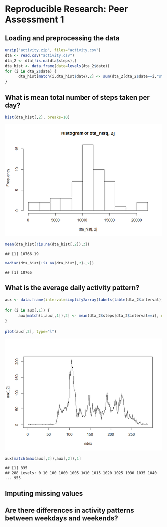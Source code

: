 # Reproducible Research: Peer Assessment 1


## Loading and preprocessing the data

```r
unzip("activity.zip", files="activity.csv")
dta <- read.csv("activity.csv")
dta_2 <- dta[!is.na(dta$steps),] 
dta_hist <- data.frame(date=levels(dta_2$date))
for (i in dta_2$date) {
      dta_hist[match(i,dta_hist$date),2] <- sum(dta_2[dta_2$date==i,"steps"])
}
```


## What is mean total number of steps taken per day?

```r
hist(dta_hist[,2], breaks=10)
```

![](PA1_template_files/figure-html/mean_and_total-1.png) 

```r
mean(dta_hist[!is.na(dta_hist[,2]),2])
```

```
## [1] 10766.19
```

```r
median(dta_hist[!is.na(dta_hist[,2]),2])
```

```
## [1] 10765
```


## What is the average daily activity pattern?

```r
aux <- data.frame(interval=simplify2array(labels(table(dta_2$interval))))

for (i in aux[,1]) {
      aux[match(i,aux[,1]),2] <- mean(dta_2$steps[dta_2$interval==i], na.rm=TRUE)
}

plot(aux[,2], type="l")
```

![](PA1_template_files/figure-html/avg_daily-1.png) 

```r
aux[match(max(aux[,2]),aux[,2]),1]
```

```
## [1] 835
## 288 Levels: 0 10 100 1000 1005 1010 1015 1020 1025 1030 1035 1040 ... 955
```


## Imputing missing values



## Are there differences in activity patterns between weekdays and weekends?
